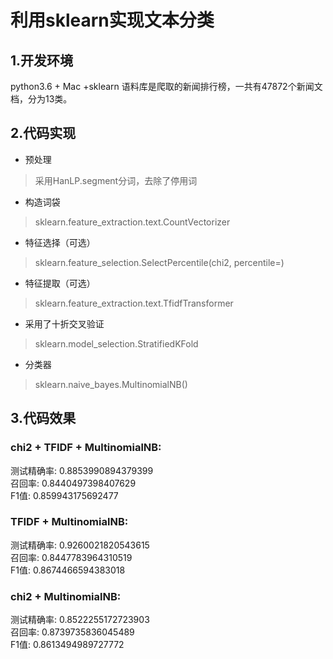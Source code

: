 利用sklearn实现文本分类
=====================
## 1.开发环境
python3.6 + Mac +sklearn
语料库是爬取的新闻排行榜，一共有47872个新闻文档，分为13类。

## 2.代码实现
*  预处理
>采用HanLP.segment分词，去除了停用词<br>
* 构造词袋
>sklearn.feature_extraction.text.CountVectorizer<br>
* 特征选择（可选）
>sklearn.feature_selection.SelectPercentile(chi2, percentile=)<br>
* 特征提取（可选）
>sklearn.feature_extraction.text.TfidfTransformer<br>
* 采用了十折交叉验证
>sklearn.model_selection.StratifiedKFold<br>
* 分类器
>sklearn.naive_bayes.MultinomialNB()<br>

## 3.代码效果
### chi2 + TFIDF + MultinomialNB:<br>
测试精确率: 0.8853990894379399<br>
召回率: 0.8440497398407629<br>
F1值: 0.859943175692477<br>

### TFIDF + MultinomialNB:<br>
测试精确率: 0.9260021820543615<br>
召回率: 0.8447783964310519<br>
F1值: 0.8674466594383018<br>

### chi2  + MultinomialNB:<br>
测试精确率: 0.8522255172723903<br>
召回率: 0.8739735836045489<br>
F1值: 0.8613494989727772<br>
